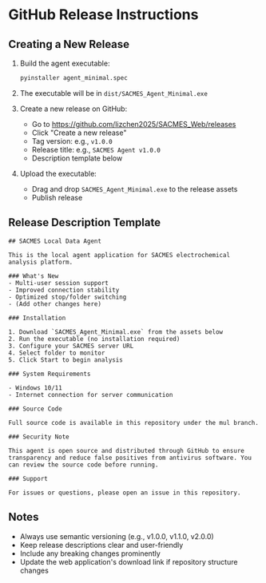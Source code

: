 # GitHub Release Instructions

## Creating a New Release

1. Build the agent executable:
   ```bash
   pyinstaller agent_minimal.spec
   ```

2. The executable will be in `dist/SACMES_Agent_Minimal.exe`

3. Create a new release on GitHub:
   - Go to https://github.com/lizchen2025/SACMES_Web/releases
   - Click "Create a new release"
   - Tag version: e.g., `v1.0.0`
   - Release title: e.g., `SACMES Agent v1.0.0`
   - Description template below

4. Upload the executable:
   - Drag and drop `SACMES_Agent_Minimal.exe` to the release assets
   - Publish release

## Release Description Template

```
## SACMES Local Data Agent

This is the local agent application for SACMES electrochemical analysis platform.

### What's New
- Multi-user session support
- Improved connection stability
- Optimized stop/folder switching
- (Add other changes here)

### Installation

1. Download `SACMES_Agent_Minimal.exe` from the assets below
2. Run the executable (no installation required)
3. Configure your SACMES server URL
4. Select folder to monitor
5. Click Start to begin analysis

### System Requirements

- Windows 10/11
- Internet connection for server communication

### Source Code

Full source code is available in this repository under the mul branch.

### Security Note

This agent is open source and distributed through GitHub to ensure transparency and reduce false positives from antivirus software. You can review the source code before running.

### Support

For issues or questions, please open an issue in this repository.
```

## Notes

- Always use semantic versioning (e.g., v1.0.0, v1.1.0, v2.0.0)
- Keep release descriptions clear and user-friendly
- Include any breaking changes prominently
- Update the web application's download link if repository structure changes

